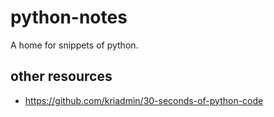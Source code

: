 # python-notes

A home for snippets of python.

## other resources

- https://github.com/kriadmin/30-seconds-of-python-code
